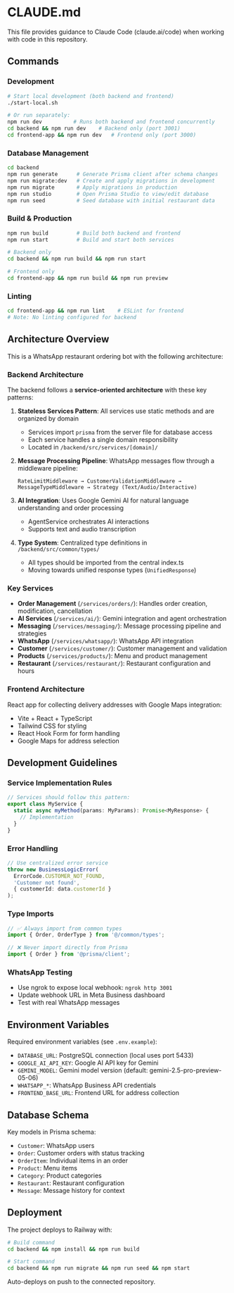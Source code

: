 # CLAUDE.md

This file provides guidance to Claude Code (claude.ai/code) when working with code in this repository.

## Commands

### Development
```bash
# Start local development (both backend and frontend)
./start-local.sh

# Or run separately:
npm run dev          # Runs both backend and frontend concurrently
cd backend && npm run dev    # Backend only (port 3001)
cd frontend-app && npm run dev   # Frontend only (port 3000)
```

### Database Management
```bash
cd backend
npm run generate      # Generate Prisma client after schema changes
npm run migrate:dev   # Create and apply migrations in development
npm run migrate       # Apply migrations in production
npm run studio        # Open Prisma Studio to view/edit database
npm run seed          # Seed database with initial restaurant data
```

### Build & Production
```bash
npm run build         # Build both backend and frontend
npm run start         # Build and start both services

# Backend only
cd backend && npm run build && npm run start

# Frontend only  
cd frontend-app && npm run build && npm run preview
```

### Linting
```bash
cd frontend-app && npm run lint    # ESLint for frontend
# Note: No linting configured for backend
```

## Architecture Overview

This is a WhatsApp restaurant ordering bot with the following architecture:

### Backend Architecture

The backend follows a **service-oriented architecture** with these key patterns:

1. **Stateless Services Pattern**: All services use static methods and are organized by domain
   - Services import `prisma` from the server file for database access
   - Each service handles a single domain responsibility
   - Located in `/backend/src/services/[domain]/`

2. **Message Processing Pipeline**: WhatsApp messages flow through a middleware pipeline:
   ```
   RateLimitMiddleware → CustomerValidationMiddleware → MessageTypeMiddleware → Strategy (Text/Audio/Interactive)
   ```

3. **AI Integration**: Uses Google Gemini AI for natural language understanding and order processing
   - AgentService orchestrates AI interactions
   - Supports text and audio transcription

4. **Type System**: Centralized type definitions in `/backend/src/common/types/`
   - All types should be imported from the central index.ts
   - Moving towards unified response types (`UnifiedResponse`)

### Key Services

- **Order Management** (`/services/orders/`): Handles order creation, modification, cancellation
- **AI Services** (`/services/ai/`): Gemini integration and agent orchestration
- **Messaging** (`/services/messaging/`): Message processing pipeline and strategies
- **WhatsApp** (`/services/whatsapp/`): WhatsApp API integration
- **Customer** (`/services/customer/`): Customer management and validation
- **Products** (`/services/products/`): Menu and product management
- **Restaurant** (`/services/restaurant/`): Restaurant configuration and hours

### Frontend Architecture

React app for collecting delivery addresses with Google Maps integration:
- Vite + React + TypeScript
- Tailwind CSS for styling
- React Hook Form for form handling
- Google Maps for address selection

## Development Guidelines

### Service Implementation Rules
```typescript
// Services should follow this pattern:
export class MyService {
  static async myMethod(params: MyParams): Promise<MyResponse> {
    // Implementation
  }
}
```

### Error Handling
```typescript
// Use centralized error service
throw new BusinessLogicError(
  ErrorCode.CUSTOMER_NOT_FOUND,
  'Customer not found',
  { customerId: data.customerId }
);
```

### Type Imports
```typescript
// ✅ Always import from common types
import { Order, OrderType } from '@/common/types';

// ❌ Never import directly from Prisma
import { Order } from '@prisma/client';
```

### WhatsApp Testing
- Use ngrok to expose local webhook: `ngrok http 3001`
- Update webhook URL in Meta Business dashboard
- Test with real WhatsApp messages

## Environment Variables

Required environment variables (see `.env.example`):
- `DATABASE_URL`: PostgreSQL connection (local uses port 5433)
- `GOOGLE_AI_API_KEY`: Google AI API key for Gemini
- `GEMINI_MODEL`: Gemini model version (default: gemini-2.5-pro-preview-05-06)
- `WHATSAPP_*`: WhatsApp Business API credentials
- `FRONTEND_BASE_URL`: Frontend URL for address collection

## Database Schema

Key models in Prisma schema:
- `Customer`: WhatsApp users
- `Order`: Customer orders with status tracking
- `OrderItem`: Individual items in an order
- `Product`: Menu items
- `Category`: Product categories
- `Restaurant`: Restaurant configuration
- `Message`: Message history for context

## Deployment

The project deploys to Railway with:
```bash
# Build command
cd backend && npm install && npm run build

# Start command  
cd backend && npm run migrate && npm run seed && npm start
```

Auto-deploys on push to the connected repository.